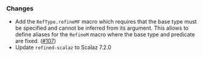 ### Changes

* Add the `RefType.refineMF` macro which requires that the base type must
  be specified and cannot be inferred from its argument. This allows to
  define aliases for the `RefineM` macro where the base type and
  predicate are fixed. ([#107])
* Update `refined-scalaz` to Scalaz 7.2.0

[#107]: https://github.com/fthomas/refined/issues/107
